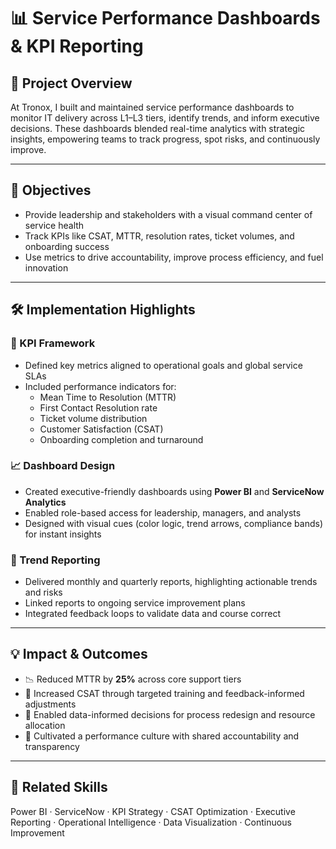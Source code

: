 # 📊 Service Performance Dashboards & KPI Reporting

## 🧭 Project Overview

At Tronox, I built and maintained service performance dashboards to monitor IT delivery across L1–L3 tiers, identify trends, and inform executive decisions. These dashboards blended real-time analytics with strategic insights, empowering teams to track progress, spot risks, and continuously improve.

---

## 🎯 Objectives

- Provide leadership and stakeholders with a visual command center of service health  
- Track KPIs like CSAT, MTTR, resolution rates, ticket volumes, and onboarding success  
- Use metrics to drive accountability, improve process efficiency, and fuel innovation

---

## 🛠️ Implementation Highlights

### 📌 KPI Framework
- Defined key metrics aligned to operational goals and global service SLAs  
- Included performance indicators for:
  - Mean Time to Resolution (MTTR)
  - First Contact Resolution rate
  - Ticket volume distribution
  - Customer Satisfaction (CSAT)
  - Onboarding completion and turnaround

### 📈 Dashboard Design
- Created executive-friendly dashboards using **Power BI** and **ServiceNow Analytics**  
- Enabled role-based access for leadership, managers, and analysts  
- Designed with visual cues (color logic, trend arrows, compliance bands) for instant insights

### 📍 Trend Reporting
- Delivered monthly and quarterly reports, highlighting actionable trends and risks  
- Linked reports to ongoing service improvement plans  
- Integrated feedback loops to validate data and course correct

---

## 💡 Impact & Outcomes

- 📉 Reduced MTTR by **25%** across core support tiers  
- 🚀 Increased CSAT through targeted training and feedback-informed adjustments  
- 🧭 Enabled data-informed decisions for process redesign and resource allocation  
- 🧠 Cultivated a performance culture with shared accountability and transparency

---

## 📎 Related Skills

Power BI · ServiceNow · KPI Strategy · CSAT Optimization · Executive Reporting · Operational Intelligence · Data Visualization · Continuous Improvement

